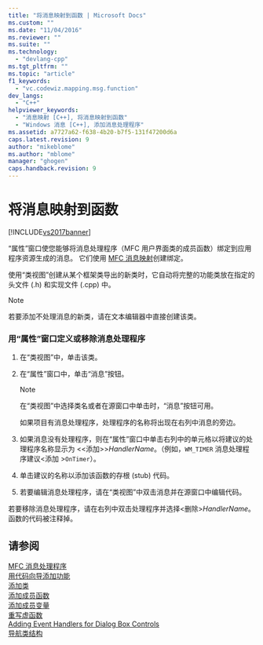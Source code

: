 ```yaml
---
title: "将消息映射到函数 | Microsoft Docs"
ms.custom: ""
ms.date: "11/04/2016"
ms.reviewer: ""
ms.suite: ""
ms.technology: 
  - "devlang-cpp"
ms.tgt_pltfrm: ""
ms.topic: "article"
f1_keywords: 
  - "vc.codewiz.mapping.msg.function"
dev_langs: 
  - "C++"
helpviewer_keywords: 
  - "消息映射 [C++], 将消息映射到函数"
  - "Windows 消息 [C++], 添加消息处理程序"
ms.assetid: a7727a62-f638-4b20-b7f5-131f47200d6a
caps.latest.revision: 9
author: "mikeblome"
ms.author: "mblome"
manager: "ghogen"
caps.handback.revision: 9
---
```

# 将消息映射到函数
[!INCLUDE[vs2017banner](../../assembler/inline/includes/vs2017banner.md)]

“属性”窗口使您能够将消息处理程序（MFC 用户界面类的成员函数）绑定到应用程序资源生成的消息。  它们使用 [MFC 消息映射](../../mfc/messages-and-commands-in-the-framework.md)创建绑定。  
  
 使用“类视图”创建从某个框架类导出的新类时，它自动将完整的功能类放在指定的头文件 \(.h\) 和实现文件 \(.cpp\) 中。  
  
> [!NOTE]
>  若要添加不处理消息的新类，请在文本编辑器中直接创建该类。  
  
### 用“属性”窗口定义或移除消息处理程序  
  
1.  在“类视图”中，单击该类。  
  
2.  在“属性”窗口中，单击“消息”按钮。  
  
    > [!NOTE]
    >  在“类视图”中选择类名或者在源窗口中单击时，“消息”按钮可用。  
  
     如果项目有消息处理程序，处理程序的名称将出现在右列中消息的旁边。  
  
3.  如果消息没有处理程序，则在“属性”窗口中单击右列中的单元格以将建议的处理程序名称显示为 \<\<添加\>\>*HandlerName*。（例如，`WM_TIMER` 消息处理程序建议\<添加 \>`OnTimer`）。  
  
4.  单击建议的名称以添加该函数的存根 \(stub\) 代码。  
  
5.  若要编辑消息处理程序，请在“类视图”中双击消息并在源窗口中编辑代码。  
  
 若要移除消息处理程序，请在右列中双击处理程序并选择\<删除\>*HandlerName*。  函数的代码被注释掉。  
  
## 请参阅  
 [MFC 消息处理程序](../../mfc/reference/adding-an-mfc-message-handler.md)   
 [用代码向导添加功能](../../ide/adding-functionality-with-code-wizards-cpp.md)   
 [添加类](../../ide/adding-a-class-visual-cpp.md)   
 [添加成员函数](../../ide/adding-a-member-function-visual-cpp.md)   
 [添加成员变量](../../ide/adding-a-member-variable-visual-cpp.md)   
 [重写虚函数](../../ide/overriding-a-virtual-function-visual-cpp.md)   
 [Adding Event Handlers for Dialog Box Controls](../../mfc/adding-event-handlers-for-dialog-box-controls.md)   
 [导航类结构](../../ide/navigating-the-class-structure-visual-cpp.md)